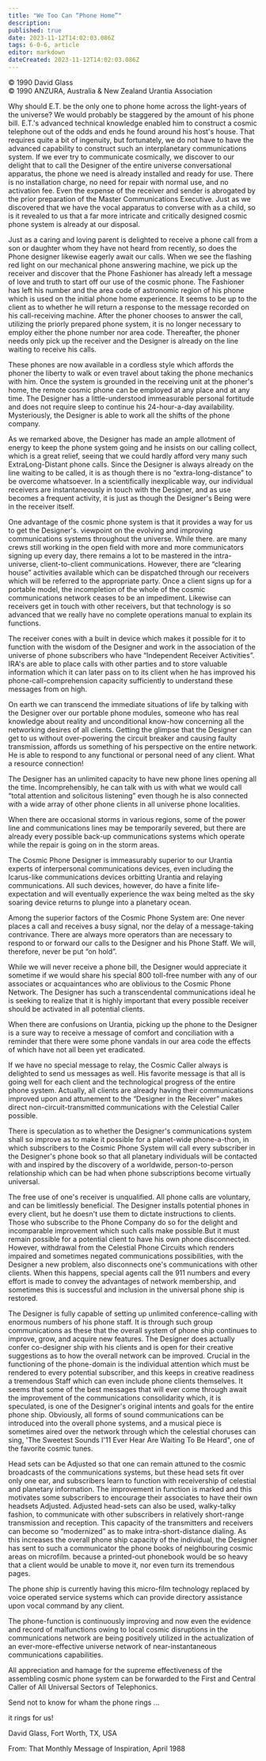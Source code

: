 ```yaml
---
title: "We Too Can “Phone Home”"
description: 
published: true
date: 2023-11-12T14:02:03.086Z
tags: 6-0-6, article
editor: markdown
dateCreated: 2023-11-12T14:02:03.086Z
---
```


<p class="v-card v-sheet theme--light gray lighten-3 px-2 py-1">© 1990 David Glass<br>© 1990 ANZURA, Australia & New Zealand Urantia Association</p>

Why should E.T. be the only one to phone home across the light-years of the universe? We would probably be staggered by the amount of his phone bill. E.T.'s advanced technical knowledge enabled him to construct a cosmic telephone out of the odds and ends he found around his host's house. That requires quite a bit of ingenuity, but fortunately, we do not have to have the advanced capability to construct such an interplanetary communications system. If we ever try to communicate cosmically, we discover to our delight that to call the Designer of the entire universe conversational apparatus, the phone we need is already installed and ready for use. There is no installation charge, no need for repair with normal use, and no activation fee. Even the expense of the receiver and sender is abrogated by the prior preparation of the Master Communications Executive. Just as we discovered that we have the vocal apparatus to converse with as a child, so is it revealed to us that a far more intricate and critically designed cosmic phone system is already at our disposal.

Just as a caring and loving parent is delighted to receive a phone call from a son or daughter whom they have not heard from recently, so does the Phone designer likewise eagerly await our calls. When we see the flashing red light on our mechanical phone answering machine, we pick up the receiver and discover that the Phone Fashioner has already left a message of love and truth to start off our use of the cosmic phone. The Fashioner has left his number and the area code of astronomic region of his phone which is used on the initial phone home experience. It seems to be up to the client as to whether he will return a response to the message recorded on his call-receiving machine. After the phoner chooses to answer the call, utilizing the priorly prepared phone system, it is no longer necessary to employ either the phone number nor area code. Thereafter, the phoner needs only pick up the receiver and the Designer is already on the line waiting to receive his calls.

These phones are now available in a cordless style which affords the phoner the liberty to walk or even travel about taking the phone mechanics with him. Once the system is grounded in the receiving unit at the phoner's home, the remote cosmic phone can be employed at any place and at any time. The Designer has a little-understood immeasurable personal fortitude and does not require sleep to continue his 24-hour-a-day availability. Mysteriously, the Designer is able to work all the shifts of the phone company.

As we remarked above, the Designer has made an ample allotment of energy to keep the phone system going and he insists on our calling collect, which is a great relief, seeing that we could hardly afford very many such ExtraLong-Distant phone calls. Since the Designer is always already on the line waiting to be called, it is as though there is no “extra-long-distance” to be overcome whatsoever. In a scientifically inexplicable way, our individual receivers are instantaneously in touch with the Designer, and as use becomes a frequent activity, it is just as though the Designer's Being were in the receiver itself.

One advantage of the cosmic phone system is that it provides a way for us to get the Designer's. viewpoint on the evolving and improving communications systems throughout the universe. While there. are many crews still working in the open field with more and more communicators signing up every day, there remains a lot to be mastered in the intra-universe, client-to-client communications. However, there are “clearing house” activities available which can be dispatched through our receivers which will be referred to the appropriate party. Once a client signs up for a portable model, the incompletion of the whole of the cosmic communications network ceases to be an impediment. Likewise can receivers get in touch with other receivers, but that technology is so advanced that we really have no complete operations manual to explain its functions.

The receiver cones with a built in device which makes it possible for it to function with the wisdom of the Designer and work in the association of the universe of phone subscribers who have “Independent Receiver Activities”. IRA's are able to place calls with other parties and to store valuable information which it can later pass on to its client when he has improved his phone-call-comprehension capacity sufficiently to understand these messages from on high.

On earth we can transcend the immediate situations of life by talking with the Designer over our portable phone modules, someone who has real knowledge about reality and unconditional know-how concerning all the networking desires of all clients. Getting the glimpse that the Designer can get to us without over-powering the circuit breaker and causing faulty transmission, affords us something of his perspective on the entire network. He is able to respond to any functional or personal need of any client. What a resource connection!

The Designer has an unlimited capacity to have new phone lines opening all the time. Incomprehensibly, he can talk with us with what we would call “total attention and solicitous listening” even though he is also connected with a wide array of other phone clients in all universe phone localities.

When there are occasional storms in various regions, some of the power line and communications lines may be temporarily severed, but there are already every possible back-up communications systems which operate while the repair is going on in the storm areas.

The Cosmic Phone Designer is immeasurably superior to our Urantia experts of interpersonal communications devices, even including the Icarus-like communications devices orbitting Urantia and relaying communications. All such devices, however, do have a finite life-expectation and will eventually experience the wax being melted as the sky soaring device returns to plunge into a planetary ocean.

Among the superior factors of the Cosmic Phone System are: One never places a call and receives a busy signal, nor the delay of a message-taking contrivance. There are always more operators than are necessary to respond to or forward our calls to the Designer and his Phone Staff. We will, therefore, never be put “on hold”.

While we will never receive a phone bill, the Designer would appreciate it sometime if we would share his special 800 toll-free number with any of our associates or acquaintances who are oblivious to the Cosmic Phone Network. The Designer has such a transcendental communications ideal he is seeking to realize that it is highly important that every possible receiver should be activated in all potential clients.

When there are confusions on Urantia, picking up the phone to the Designer is a sure way to receive a message of comfort and conciliation with a reminder that there were some phone vandals in our area code the effects of which have not all been yet eradicated.

If we have no special message to relay, the Cosmic Caller always is delighted to send us messages as well. His favorite message is that all is going well for each client and the technological progress of the entire phone system. Actually, all clients are already having their communications improved upon and attunement to the “Designer in the Receiver” makes direct non-circuit-transmitted communications with the Celestial Caller possible.

There is speculation as to whether the Designer's communications system shall so improve as to make it possible for a planet-wide phone-a-thon, in which subscribers to the Cosmic Phone System will call every subscriber in the Designer's phone book so that all planetary individuals will be contacted with and inspired by the discovery of a worldwide, person-to-person relationship which can be had when phone subscriptions become virtually universal.

The free use of one's receiver is unqualified. All phone calls are voluntary, and can be limitlessly beneficial. The Designer installs potential phones in every client, but he doesn't use them to dictate instructions to clients. Those who subscribe to the Phone Company do so for the delight and incomparable improvement which such calls make possible.But it must remain possible for a potential client to have his own phone disconnected. However, withdrawal from the Celestial Phone Circuits which renders impaired and sometimes negated communications possibilities, with the Designer a new problem, also disconnects one's communications with other clients. When this happens, special agents call the 911 numbers and every effort is made to convey the advantages of network membership, and sometimes this is successful and inclusion in the universal phone ship is restored.

The Designer is fully capable of setting up unlimited conference-calling with enormous numbers of his phone staff. It is through such group communications as these that the overall system of phone ship continues to improve, grow, and acquire new features. The Designer does actually confer co-designer ship with his clients and is open for their creative suggestions as to how the overall network can be improved. Crucial in the functioning of the phone-domain is the individual attention which must be rendered to every potential subscriber, and this keeps in creative readiness a tremendous Staff which can even include phone clients themselves. It seems that some of the best messages that will ever come through await the improvement of the communications consolidarity which, it is speculated, is one of the Designer's original intents and goals for the entire phone ship. Obviously, all forms of sound communications can be introduced into the overall phone systems, and a musical piece is sometimes aired over the network through which the celestial choruses can sing, 'The Sweetest Sounds I'11 Ever Hear Are Waiting To Be Heard", one of the favorite cosmic tunes.

Head sets can be Adjusted so that one can remain attuned to the cosmic broadcasts of the communications systems, but these head sets fit over only one ear, and subscribers learn to function with receivership of celestial and planetary information. The improvement in function is marked and this motivates some subscribers to encourage their associates to have their own headsets Adjusted. Adjusted head-sets can also be used, walky-talky fashion, to communicate with other subscribers in relatively short-range transmission and reception. This capacity of the transmitters and receivers can become so “modernized” as to make intra-short-distance dialing. As this increases the overall phone ship capacity of the individual, the Designer has sent to such a communicator the phone books of neighbouring cosmic areas on microfilm. because a printed-out phonebook would be so heavy that a client would be unable to move it, nor even turn its tremendous pages.

The phone ship is currently having this micro-film technology replaced by voice operated service systems which can provide directory assistance upon vocal command by any client.

The phone-function is continuously improving and now even the evidence and record of malfunctions owing to local cosmic disruptions in the communications network are being positively utilized in the actualization of an ever-more-effective universe network of near-instantaneous communications capabilities.

All appreciation and hamage for the supreme effectiveness of the assembling cosmic phone system can be forwarded to the First and Central Caller of All Universal Sectors of Telephonics.

Send not to know for wham the phone rings ...

it rings for us!

David Glass, Fort Worth, TX, USA

From: That Monthly Message of Inspiration, April 1988 